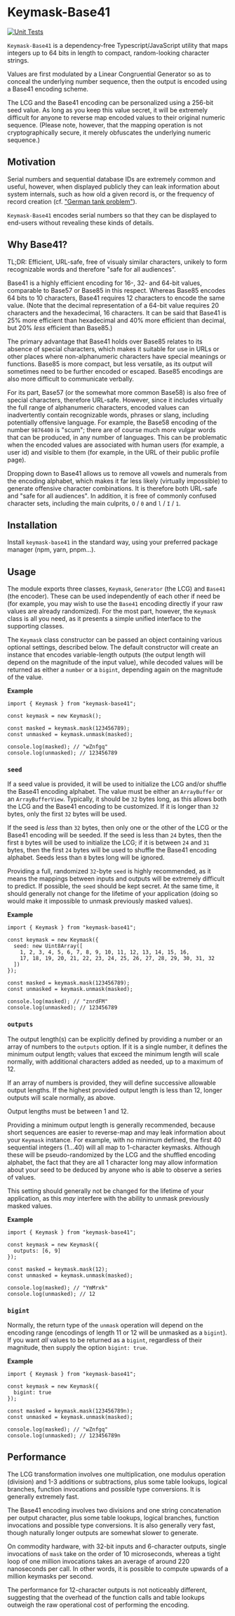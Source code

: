 # Keymask-Base41

[![Unit Tests](https://github.com/keymask/keymask-base41/actions/workflows/test.yml/badge.svg)](https://github.com/keymask/keymask-base41/actions/workflows/test.yml)

`Keymask-Base41` is a dependency-free Typescript/JavaScript utility that maps
integers up to 64 bits in length to compact, random-looking character strings.

Values are first modulated by a Linear Congruential Generator so as to conceal
the underlying number sequence, then the output is encoded using a Base41
encoding scheme.

The LCG and the Base41 encoding can be personalized using a 256-bit seed value.
As long as you keep this value secret, it will be extremely difficult for
anyone to reverse map encoded values to their original numeric sequence.
(Please note, however, that the mapping operation is not cryptographically
secure, it merely obfuscates the underlying numeric sequence.)

## Motivation

Serial numbers and sequential database IDs are extremely common and useful,
however, when displayed publicly they can leak information about system
internals, such as how old a given record is, or the frequency of record
creation (cf.
["German tank problem"](https://search.brave.com/search?q=german+tank+problem)).

`Keymask-Base41` encodes serial numbers so that they can be displayed to
end-users without revealing these kinds of details.

## Why Base41?

TL;DR: Efficient, URL-safe, free of visualy similar characters, unikely to form
recognizable words and therefore "safe for all audiences".

Base41 is a highly efficient encoding for 16-, 32- and 64-bit values,
comparable to Base57 or Base85 in this respect. Whereas Base85 encodes 64 bits
to 10 characters, Base41 requires 12 characters to encode the same value. (Note
that the decimal representation of a 64-bit value requires 20 characters and
the hexadecimal, 16 characters. It can be said that Base41 is 25% more
efficient than hexadecimal and 40% more efficient than decimal, but 20% *less*
efficient than Base85.)

The primary advantage that Base41 holds over Base85 relates to its absence of
special characters, which makes it suitable for use in URLs or other places
where non-alphanumeric characters have special meanings or functions. Base85 is
more compact, but less versatile, as its output will sometimes need to be
further encoded or escaped. Base85 encodings are also more difficult to
communicate verbally.

For its part, Base57 (or the somewhat more common Base58) is also free of
special characters, therefore URL-safe. However, since it includes virtually
the full range of alphanumeric characters, encoded values can inadvertently
contain recognizable words, phrases or slang, including potentially offensive
language. For example, the Base58 encoding of the number `9876400` is
"scum"; there are of course much more vulgar words that can be produced, in any
number of languages. This can be problematic when the encoded values are
associated with human users (for example, a user id) and visible to them (for
example, in the URL of their public profile page).

Dropping down to Base41 allows us to remove all vowels and numerals from the
encoding alphabet, which makes it far less likely (virtually impossible) to
generate offensive character combinations. It is therefore both URL-safe and
"safe for all audiences". In addition, it is free of commonly confused
character sets, including the main culprits, `O` / `0` and `l` / `I` / `1`.

## Installation

Install `keymask-base41` in the standard way, using your preferred package
manager (npm, yarn, pnpm...).

## Usage

The module exports three classes, `Keymask`, `Generator` (the LCG) and
`Base41` (the encoder). These can be used independently of each other if need
be (for example, you may wish to use the `Base41` encoding directly if your
raw values are already randomized). For the most part, however, the `Keymask`
class is all you need, as it presents a simple unified interface to the
supporting classes.

The `Keymask` class constructor can be passed an object containing various
optional settings, described below. The default constructor will create an
instance that encodes variable-length outputs (the output length will depend on
the magnitude of the input value), while decoded values will be returned as
either a `number` or a `bigint`, depending again on the magnitude of the value.

**Example**

```
import { Keymask } from "keymask-base41";

const keymask = new Keymask();

const masked = keymask.mask(123456789);
const unmasked = keymask.unmask(masked);

console.log(masked); // "wZnfgq"
console.log(unmasked); // 123456789
```

### `seed`

If a seed value is provided, it will be used to initialize the LCG and/or
shuffle the Base41 encoding alphabet. The value must be either an `ArrayBuffer`
or an `ArrayBufferView`. Typically, it should be `32` bytes long, as this
allows both the LCG and the Base41 encoding to be customized. If it is longer
than `32` bytes, only the first `32` bytes will be used.

If the seed is *less* than `32` bytes, then only one or the other of the LCG or
the Base41 encoding will be seeded. If the seed is less than `24` bytes, then
the first `8` bytes will be used to initialize the LCG; if it is between `24`
and `31` bytes, then the first `24` bytes will be used to shuffle the Base41
encoding alphabet. Seeds less than `8` bytes long will be ignored.

Providing a full, randomized `32`-byte `seed` is highly recommended, as it
means the mappings between inputs and outputs will be extremely difficult to
predict. If possible, the `seed` should be kept secret. At the same time, it
should generally not change for the lifetime of your application (doing so
would make it impossible to unmask previously masked values).

**Example**

```
import { Keymask } from "keymask-base41";

const keymask = new Keymask({
  seed: new Uint8Array([
    1, 2, 3, 4, 5, 6, 7, 8, 9, 10, 11, 12, 13, 14, 15, 16,
    17, 18, 19, 20, 21, 22, 23, 24, 25, 26, 27, 28, 29, 30, 31, 32
  ])
});

const masked = keymask.mask(123456789);
const unmasked = keymask.unmask(masked);

console.log(masked); // "znrdFM"
console.log(unmasked); // 123456789

```

### `outputs`

The output length(s) can be explicitly defined by providing a number or an
array of numbers to the `outputs` option. If it is a single number, it defines
the minimum output length; values that exceed the minimum length will scale
normally, with additional characters added as needed, up to a maximum of 12.

If an array of numbers is provided, they will define successive allowable
output lengths. If the highest provided output length is less than 12, longer
outputs will scale normally, as above.

Output lengths must be between 1 and 12.

Providing a minimum output length is generally recommended, because short
sequences are easier to reverse-map and may leak information about your
`Keymask` instance. For example, with no minimum defined, the first 40
sequential integers (1...40) will all map to 1-character keymasks. Although
these will be pseudo-randomized by the LCG and the shuffled encoding alphabet,
the fact that they are all 1 character long may allow information about your
seed to be deduced by anyone who is able to observe a series of values.

This setting should generally not be changed for the lifetime of your
application, as this *may* interfere with the ability to unmask previously
masked values.

**Example**

```
import { Keymask } from "keymask-base41";

const keymask = new Keymask({
  outputs: [6, 9]
});

const masked = keymask.mask(12);
const unmasked = keymask.unmask(masked);

console.log(masked); // "YmMrxk"
console.log(unmasked); // 12
```

### `bigint`

Normally, the return type of the `unmask` operation will depend on the encoding
range (encodings of length 11 or 12 will be unmasked as a `bigint`). If you
want *all* values to be returned as a `bigint`, regardless of their magnitude,
then supply the option `bigint: true`.

**Example**

```
import { Keymask } from "keymask-base41";

const keymask = new Keymask({
  bigint: true
});

const masked = keymask.mask(123456789n);
const unmasked = keymask.unmask(masked);

console.log(masked); // "wZnfgq"
console.log(unmasked); // 123456789n
```

## Performance

The LCG transformation involves one multiplication, one modulus operation
(division) and 1-3 additions or subtractions, plus some table lookups, logical
branches, function invocations and possible type conversions. It is generally
extremely fast.

The Base41 encoding involves two divisions and one string concatenation per
output character, plus some table lookups, logical branches, function
invocations and possible type conversions. It is also generally very fast,
though naturally longer outputs are somewhat slower to generate.

On commodity hardware, with 32-bit inputs and 6-character outputs, single
invocations of `mask` take on the order of 10 microseconds, whereas a tight
loop of one million invocations takes an average of around 220 nanoseconds per
call. In other words, it is possible to compute upwards of a million keymasks
per second.

The performance for 12-character outputs is not noticeably different,
suggesting that the overhead of the function calls and table lookups outweigh
the raw operational cost of performing the encoding.